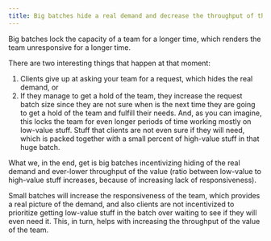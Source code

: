 ```yaml
---
title: Big batches hide a real demand and decrease the throughput of the value
---
```


Big batches lock the capacity of a team for a longer time, which renders the team unresponsive for a longer time.

There are two interesting things that happen at that moment:

1. Clients give up at asking your team for a request, which hides the real demand, or
2. If they manage to get a hold of the team, they increase the request batch size since they are not sure when is the next time they are going to get a hold of the team and fulfill their needs. And, as you can imagine, this locks the team for even longer periods of time working mostly on low-value stuff. Stuff that clients are not even sure if they will need, which is packed together with a small percent of high-value stuff in that huge batch. 

What we, in the end, get is big batches incentivizing hiding of the real demand and ever-lower throughput of the value (ratio between low-value to high-value stuff increases, because of increasing lack of responsiveness).

Small batches will increase the responsiveness of the team, which provides a real picture of the demand, and also clients are not incentivized to prioritize getting low-value stuff in the batch over waiting to see if they will even need it. This, in turn, helps with increasing the throughput of the value of the team.

